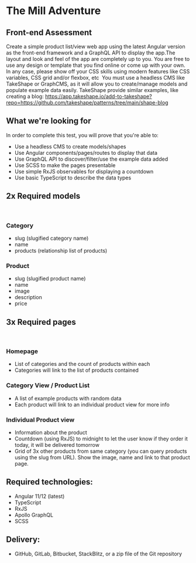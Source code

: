 # The Mill Adventure 
## Front-end Assessment 

Create a simple product list/view web app using the latest Angular version as the front-end framework and a GraphQL API to display the app. 
​
The layout and look and feel of the app are completely up to you. You are free 
to use any design or template that you find online or come up with your own. In any case, please show off your CSS skills using modern features like CSS variables, CSS grid and/or flexbox, etc
​
You must use a headless CMS like TakeShape or GraphCMS, as it will allow you to create/manage models and populate example data easily. TakeShape provide similar examples, like creating a blog: https://app.takeshape.io/add-to-takeshape?repo=https://github.com/takeshape/patterns/tree/main/shape-blog 
​
## What we're looking for
In order to complete this test, you will prove that you're able to:
- Use a headless CMS to create models/shapes
- Use Angular components/pages/routes to display that data
- Use GraphQL API to discover/filter/use the example data added
- Use SCSS to make the pages presentable
- Use simple RxJS observables for displaying a countdown
- Use basic TypeScript to describe the data types
​
## 2x Required models
​
### Category
- slug (slugified category name)
- name
- products (relationship list of products)
​
### Product
- slug (slugified product name)
- name
- image
- description
- price
​
## 3x Required pages
​
### Homepage
- List of categories and the count of products within each
- Categories will link to the list of products contained
​
### Category View / Product List
- A list of example products with random data
- Each product will link to an individual product view for more info
​
### Individual Product view
- Information about the product
- Countdown (using RxJS) to midnight to let the user know if they order it today, it will be delivered tomorrow
- Grid of 3x other products from same category (you can query products using the slug from URL). Show the image, name and link to that product page.
 
## Required technologies: 
- Angular 11/12 (latest) 
- TypeScript 
- RxJS 
- Apollo GraphQL 
- SCSS 
 
## Delivery: 
- GitHub, GitLab, Bitbucket, StackBlitz, or a zip file of the Git repository 
